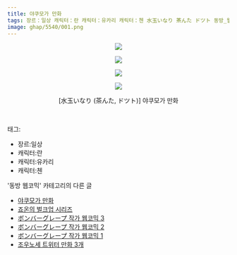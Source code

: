 ```yaml
---
title: 야쿠모가 만화
tags: 장르：일상 캐릭터：란 캐릭터：유카리 캐릭터：첸 水玉いなり 茶んた ドツト 동방_웹코믹
image: ghap/5540/001.png
---
```

<div class="article">
<p style="text-align: center; clear: none; float: none;"><img src="{{ site.nasurl }}/ghap/5540/001.png"/></p>
<p style="text-align: center; clear: none; float: none;"><img src="{{ site.nasurl }}/ghap/5540/002.png"/></p>
<p style="text-align: center; clear: none; float: none;"><img src="{{ site.nasurl }}/ghap/5540/003.png"/></p>
<p style="text-align: center; clear: none; float: none;"><img src="{{ site.nasurl }}/ghap/5540/004.png"/></p>
<p style="text-align: center; clear: none; float: none;">[水玉いなり (茶んた, ドツト)] 야쿠모가 만화</p>
<p><br/></p>
</div><div class="tagTrail">
<p>태그: </p>
<ul>
<li>장르:일상</li>
<li>캐릭터:란</li>
<li>캐릭터:유카리</li>
<li>캐릭터:첸</li>
</ul>
</div><div class="another">
<p>'동방 웹코믹' 카테고리의 다른 글</p>
<ul>
<li><a href="/2019-01-08-ghap_5540">야쿠모가 만화</a></li>
<li><a href="/2019-01-08-ghap_5539">죠온의 벌크업 시리즈</a></li>
<li><a href="/2019-01-07-ghap_5538">ボンバーグレープ 작가 웹코믹 3</a></li>
<li><a href="/2019-01-07-ghap_5537">ボンバーグレープ 작가 웹코믹 2</a></li>
<li><a href="/2019-01-07-ghap_5536">ボンバーグレープ 작가 웹코믹 1</a></li>
<li><a href="/2018-12-31-ghap_5460">조우노세 트위터 만화 3개</a></li>
</ul>
</div>